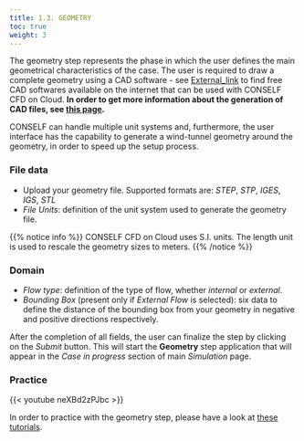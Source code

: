 ```yaml
---
title: 1.3. GEOMETRY
toc: true
weight: 3
---
```


The geometry step represents the phase in which the user defines the main geometrical characteristics of the case. The user is required to draw a complete geometry using a CAD software - see [External\_link](External_link "wikilink") to find free CAD softwares available on the internet that can be used with CONSELF CFD on Cloud. **In order to get more information about the generation of CAD files, see [this page](:CAD_file "wikilink").**

CONSELF can handle multiple unit systems and, furthermore, the user interface has the capability to generate a wind-tunnel geometry around the geometry, in order to speed up the setup process.

### File data

- Upload your geometry file. Supported formats are: *STEP*, *STP*, *IGES*, *IGS*, *STL*
- *File Units*: definition of the unit system used to generate the geometry file.

{{% notice info %}}
CONSELF CFD on Cloud uses S.I. units. The length unit is used to rescale the geometry sizes to meters.
{{% /notice %}}

### Domain

- *Flow type*: definition of the type of flow, whether *internal* or *external*.
- *Bounding Box* (present only if *External Flow* is selected): six data to define the distance of the bounding box from your geometry in negative and positive directions respectively.

After the completion of all fields, the user can finalize the step by clicking on the *Submit* button. This will start the **Geometry** step application that will appear in the *Case in progress* section of main *Simulation* page.

### Practice

{{< youtube neXBd2zPJbc >}}

In order to practice with the geometry step, please have a look at [these tutorials](:Category:Geometry "wikilink").